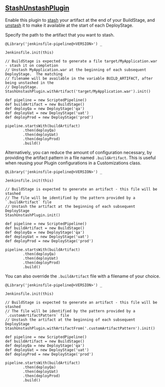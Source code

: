 ## [StashUnstashPlugin](../src/StashUnstashPlugin.groovy)

Enable this plugin to [stash](https://www.jenkins.io/doc/pipeline/steps/workflow-basic-steps/#stash-stash-some-files-to-be-used-later-in-the-build) your artifact at the end of your BuildStage, and [unstash](https://www.jenkins.io/doc/pipeline/steps/workflow-basic-steps/#unstash-restore-files-previously-stashed) it to make it available at the start of each DeployStage.

Specify the path to the artifact that you want to stash.

```
@Library('jenkinsfile-pipeline@<VERSION>') _

Jenkinsfile.init(this)

// BuildStage is expected to generate a file target/MyApplication.war - stash it on completion
// Unstash MyApplication.war at the beginning of each subsequent DeployStage.  The matching
// filename will be available in the variable BUILD_ARTIFACT, after being unstashed in the
// DeployStage.
StashUnstashPlugin.withArtifact('target/MyApplication.war').init()

def pipeline = new ScriptedPipeline()
def buildArtifact = new BuildStage()
def deployQa = new DeployStage('qa')
def deployUat = new DeployStage('uat')
def deployProd = new DeployStage('prod')

pipeline.startsWith(buildArtifact)
        .then(deployQa)
        .then(deployUat)
        .then(deployProd)
        .build()
```

Alternatively, you can reduce the amount of configuration necessary, by providing the artifact pattern in a file named `.buildArtifact`.  This is useful when reusing your Plugin configurations in a Customizations class.

```
@Library('jenkinsfile-pipeline@<VERSION>') _

Jenkinsfile.init(this)

// BuildStage is expected to generate an artifact - this file will be stashed
// The file will be identified by the pattern provided by a `.buildArtifact` file
// Unstash the artifact at the beginning of each subsequent DeployStage
StashUnstashPlugin.init()

def pipeline = new ScriptedPipeline()
def buildArtifact = new BuildStage()
def deployQa = new DeployStage('qa')
def deployUat = new DeployStage('uat')
def deployProd = new DeployStage('prod')

pipeline.startsWith(buildArtifact)
        .then(deployQa)
        .then(deployUat)
        .then(deployProd)
        .build()
```

You can also override the `.buildArtifact` file with a filename of your choice.

```
@Library('jenkinsfile-pipeline@<VERSION>') _

Jenkinsfile.init(this)

// BuildStage is expected to generate an artifact - this file will be stashed
// The file will be identified by the pattern provided by a `.customArtifactPattern` file
// Unstash the artifact at the beginning of each subsequent DeployStage
StashUnstashPlugin.withArtifactFrom('.customArtifactPattern').init()

def pipeline = new ScriptedPipeline()
def buildArtifact = new BuildStage()
def deployQa = new DeployStage('qa')
def deployUat = new DeployStage('uat')
def deployProd = new DeployStage('prod')

pipeline.startsWith(buildArtifact)
        .then(deployQa)
        .then(deployUat)
        .then(deployProd)
        .build()
```


